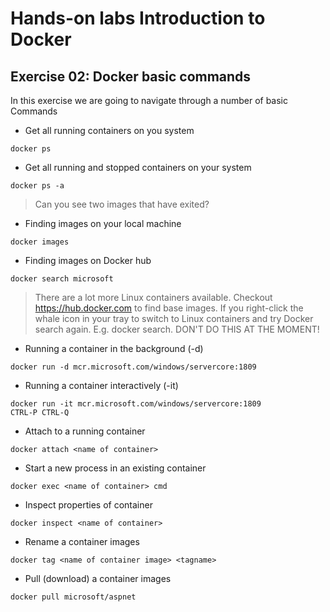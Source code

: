 # Hands-on labs Introduction to Docker

## Exercise 02: Docker basic commands
In this exercise we are going to navigate through a number of basic Commands

- Get all running containers on you system
```
docker ps
```

- Get all running and stopped containers on your system
```
docker ps -a 
```

> Can you see two images that have exited?

- Finding images on your local machine
```
docker images
```

- Finding images on Docker hub
```
docker search microsoft
```
> There are a lot more Linux containers available. Checkout https://hub.docker.com to find base images. If you right-click the whale icon in your tray to switch to Linux containers and try Docker search <product> again. E.g. docker search. DON'T DO THIS AT THE MOMENT!

- Running a container in the background (-d)
```
docker run -d mcr.microsoft.com/windows/servercore:1809
```

- Running a container interactively (-it)
```
docker run -it mcr.microsoft.com/windows/servercore:1809
CTRL-P CTRL-Q
```

- Attach to a running container
```
docker attach <name of container>
```

- Start a new process in an existing container
```
docker exec <name of container> cmd
```

- Inspect properties of container
```
docker inspect <name of container>
```

- Rename a container images
```
docker tag <name of container image> <tagname>
```
- Pull (download) a container images
```
docker pull microsoft/aspnet
```
 
